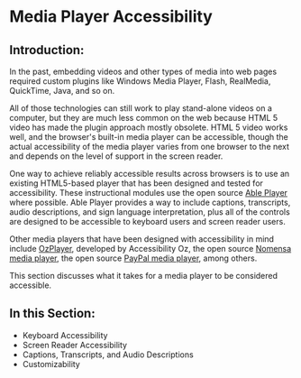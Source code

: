 # Media Player Accessibility

## Introduction:

In the past, embedding videos and other types of media into web pages required custom plugins like Windows Media Player, Flash, RealMedia, QuickTime, Java, and so on. 

All of those technologies can still work to play stand-alone videos on a computer, but they are much less common on the web because HTML 5 video has made the plugin approach mostly obsolete. HTML 5 video works well, and the browser's built-in media player can be accessible, though the actual accessibility of the media player varies from one browser to the next and depends on the level of support in the screen reader.

One way to achieve reliably accessible results across browsers is to use an existing HTML5-based player that has been designed and tested for accessibility. These instructional modules use the open source [Able Player](https://ableplayer.github.io/ableplayer/) where possible. Able Player provides a way to include captions, transcripts, audio descriptions, and sign language interpretation, plus all of the controls are designed to be accessible to keyboard users and screen reader users.

Other media players that have been designed with accessibility in mind include [OzPlayer](https://www.accessibilityoz.com/ozplayer/), developed by Accessibility Oz, the open source [Nomensa media player](https://github.com/nomensa/Accessible-Media-Player), the open source [PayPal media player](https://github.com/paypal/accessible-html5-video-player), among others.

This section discusses what it takes for a media player to be considered accessible.

## In this Section:

- Keyboard Accessibility
- Screen Reader Accessibility
- Captions, Transcripts, and Audio Descriptions
- Customizability